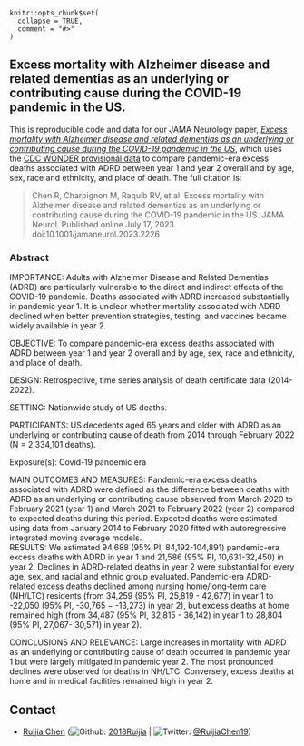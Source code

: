 

<!-- README.md is generated from README.Rmd. Please edit that file -->

```{r, include = FALSE}
knitr::opts_chunk$set(
  collapse = TRUE,
  comment = "#>"
)
```

<!-- badges: start -->
<!-- badges: end -->

## Excess mortality with Alzheimer disease and related dementias as an underlying or contributing cause during the COVID-19 pandemic in the US. 


This is reproducible code and data for our JAMA Neurology paper, [*Excess mortality with Alzheimer disease and related dementias as an underlying or contributing cause during the COVID-19 pandemic in the US*](doi:10.1001/jamaneurol.2023.2226), which uses the [CDC WONDER provisional data](https://wonder.cdc.gov/mcd.html) to compare pandemic-era excess deaths associated with ADRD between year 1 and year 2 overall and by age, sex, race and ethnicity, and place of death. The full citation is: 

> Chen R, Charpignon M, Raquib RV, et al. Excess mortality with Alzheimer disease and related dementias as an underlying or contributing cause during the COVID-19 pandemic in the US. JAMA Neurol. Published online July 17, 2023. doi:10.1001/jamaneurol.2023.2226

### Abstract
IMPORTANCE: Adults with Alzheimer Disease and Related Dementias (ADRD) are particularly vulnerable to the direct and indirect effects of the COVID-19 pandemic. Deaths associated with ADRD increased substantially in pandemic year 1. It is unclear whether mortality associated with ADRD declined when better prevention strategies, testing, and vaccines became widely available in year 2. 

OBJECTIVE: To compare pandemic-era excess deaths associated with ADRD between year 1 and year 2 overall and by age, sex, race and ethnicity, and place of death. 

DESIGN: Retrospective, time series analysis of death certificate data (2014-2022).

SETTING: Nationwide study of US deaths. 

PARTICIPANTS: US decedents aged 65 years and older with ADRD as an underlying or contributing cause of death from 2014 through February 2022 (N = 2,334,101 deaths).

Exposure(s): Covid-19 pandemic era

MAIN OUTCOMES AND MEASURES: Pandemic-era excess deaths associated with ADRD were defined as the difference between deaths with ADRD as an underlying or contributing cause observed from March 2020 to February 2021 (year 1) and March 2021 to February 2022 (year 2) compared to expected deaths during this period. Expected deaths were estimated using data from January 2014 to February 2020 fitted with autoregressive integrated moving average models.  
RESULTS: We estimated 94,688 (95% PI, 84,192-104,891) pandemic-era excess deaths with ADRD in year 1 and 21,586 (95% PI, 10,631-32,450) in year 2. Declines in ADRD-related deaths in year 2 were substantial for every age, sex, and racial and ethnic group evaluated. Pandemic-era ADRD-related excess deaths declined among nursing home/long-term care (NH/LTC) residents (from 34,259 (95% PI, 25,819 - 42,677) in year 1 to -22,050 (95% PI, -30,765 −  -13,273) in year 2), but excess deaths at home remained high (from 34,487 (95% PI, 32,815 - 36,142)  in year 1 to 28,804 (95% PI, 27,067- 30,571)  in year 2). 

CONCLUSIONS AND RELEVANCE: Large increases in mortality with ADRD as an underlying or contributing cause of death occurred in pandemic year 1 but were largely mitigated in pandemic year 2. The most pronounced declines were observed for deaths in NH/LTC. Conversely, excess deaths at home and in medical facilities remained high in year 2.



## Contact

-   [Ruijia Chen](https://profiles.ucsf.edu/ruijia.chen)
    (![Github](http://i.imgur.com/9I6NRUm.png):
    [2018Ruijia](https://github.com/2018Ruijia) \|
    ![Twitter](http://i.imgur.com/wWzX9uB.png):
    [\@RuijiaChen19](https://twitter.com/@RuijiaChen19))
